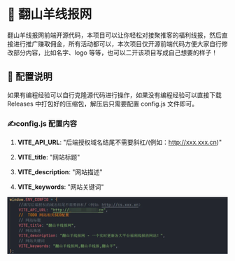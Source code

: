 <!--
 * @Author: 羚羊公子
 * @FilePath: \welfare_tips\README.md
-->

# 🐐 翻山羊线报网

翻山羊线报网前端开源代码，本项目可以让你轻松对接聚推客的福利线报，然后直接进行推广赚取佣金，所有活动都可以，本次项目仅开源前端代码方便大家自行修改部分内容，比如名字、logo 等等，也可以二开该项目写成自己想要的样子！

## 🧰 配置说明

如果有编程经验可以自行克隆源代码进行操作，如果没有编程经验可以直接下载 Releases 中打包好的压缩包，解压后只需要配置 config.js 文件即可。

### ✍config.js 配置内容

1. **VITE_API_URL**: "后端授权域名结尾不需要斜杠/(例如：http://xxx.xxx.cn)"

2. **VITE_title**: "网站标题"

3. **VITE_description**: "网站描述"

4. **VITE_keywords**: "网站关键词"

![](https://raw.githubusercontent.com/lygzblog/githubImg/refs/heads/main/wetip_config.webp)
